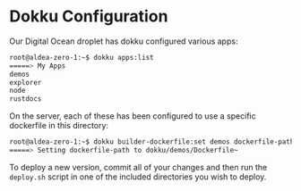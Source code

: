 # Dokku Configuration

Our Digital Ocean droplet has dokku configured various apps:

```bash
root@aldea-zero-1:~$ dokku apps:list
=====> My Apps
demos
explorer
node
rustdocs
```

On the server, each of these has been configured to use a specific dockerfile in this directory:

```bash
root@aldea-zero-1:~$ dokku builder-dockerfile:set demos dockerfile-path dokku/demos/Dockerfile
=====> Setting dockerfile-path to dokku/demos/Dockerfile~
```

To deploy a new version, commit all of your changes and then run the `deploy.sh` script in one of the included directories you wish to deploy.

